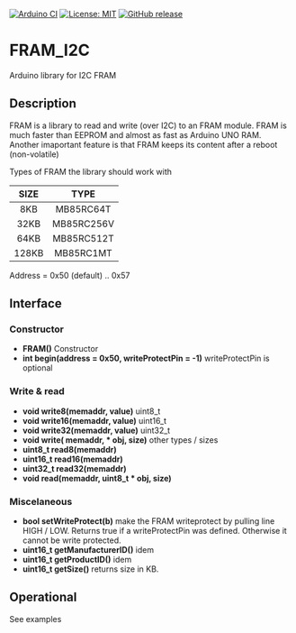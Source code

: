 
[![Arduino CI](https://github.com/RobTillaart/FRAM_I2C/workflows/Arduino%20CI/badge.svg)](https://github.com/marketplace/actions/arduino_ci)
[![License: MIT](https://img.shields.io/badge/license-MIT-green.svg)](https://github.com/RobTillaart/FRAM_I2C/blob/master/LICENSE)
[![GitHub release](https://img.shields.io/github/release/RobTillaart/FRAM_I2C.svg?maxAge=3600)](https://github.com/RobTillaart/FRAM_I2C/releases)



# FRAM_I2C

Arduino library for I2C FRAM 

## Description

FRAM is a library to read and write (over I2C) to an FRAM module. 
FRAM is much faster than EEPROM and almost as fast as Arduino UNO RAM.
Another imaportant feature is that FRAM keeps its content after a reboot (non-volatile)

Types of FRAM the library should work with

| SIZE  |  TYPE |
|:---:|:---:|
| 8KB   | MB85RC64T  |
| 32KB  | MB85RC256V |
| 64KB  | MB85RC512T |
| 128KB | MB85RC1MT  |

Address = 0x50 (default) .. 0x57

## Interface

### Constructor

- **FRAM()** Constructor
- **int begin(address = 0x50, writeProtectPin = -1)** writeProtectPin is optional

### Write & read

- **void write8(memaddr, value)** uint8_t
- **void write16(memaddr, value)** uint16_t
- **void write32(memaddr, value)** uint32_t
- **void write( memaddr, \* obj, size)** other types / sizes
- **uint8_t read8(memaddr)**
- **uint16_t read16(memaddr)**
- **uint32_t read32(memaddr)**
- **void read(memaddr, uint8_t \* obj, size)**

### Miscelaneous

- **bool setWriteProtect(b)** make the FRAM writeprotect by pulling line HIGH / LOW. Returns true if a writeProtectPin was defined. Otherwise it cannot be write protected.
- **uint16_t getManufacturerID()** idem
- **uint16_t getProductID()** idem
- **uint16_t getSize()** returns size in KB.

## Operational
 
 See examples